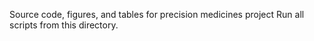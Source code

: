 Source code, figures, and tables for precision medicines project
Run all scripts from this directory.
